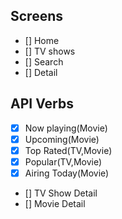 ## Screens

- [] Home
- [] TV shows
- [] Search
- [] Detail

## API Verbs

- [x] Now playing(Movie)
- [x] Upcoming(Movie)
- [x] Top Rated(TV,Movie)
- [x] Popular(TV,Movie)
- [x] Airing Today(Movie)
- [] TV Show Detail
- [] Movie Detail
